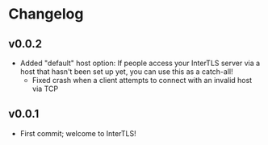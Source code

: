 # Changelog

## v0.0.2

- Added "default" host option: If people access your InterTLS server via a host that hasn't been set up yet, you can use this as a catch-all!
  - Fixed crash when a client attempts to connect with an invalid host via TCP

## v0.0.1

- First commit; welcome to InterTLS!
